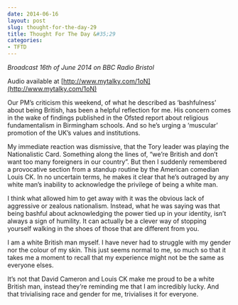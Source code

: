 ```yaml
---
date: 2014-06-16
layout: post
slug: thought-for-the-day-29
title: Thought For The Day &#35;29
categories:
- TFTD
---
```


*Broadcast 16th of June 2014 on BBC Radio Bristol*

Audio available at [http://www.mytalky.com/1oN](http://www.mytalky.com/1oN)

Our PM’s criticism this weekend, of what he described as ‘bashfulness’ about being British, has been a helpful reflection for me. His concern comes in the wake of findings published in the Ofsted report about religious fundamentalism in Birmingham schools. And so he’s urging a ‘muscular’ promotion of the UK’s values and institutions.

My immediate reaction was dismissive, that the Tory leader was playing the Nationalistic Card. Something along the lines of, “we’re British and don’t want too many foreigners in our country”. But then I suddenly remembered a provocative section from a standup routine by the American comedian Louis CK. In no uncertain terms, he makes it clear that he’s outraged by any white man’s inability to acknowledge the privilege of being a white man.

I think what allowed him to get away with it was the obvious lack of aggressive or zealous nationalism. Instead, what he was saying was that being bashful about acknowledging the power tied up in your identity, isn’t always a sign of humility. It can actually be a clever way of stopping yourself walking in the shoes of those that are different from you.

I am a white British man myself. I have never had to struggle with my gender nor the colour of my skin. This just seems normal to me, so much so that it takes me a moment to recall that my experience might not be the same as everyone elses.

It’s not that David Cameron and Louis CK make me proud to be a white British man, instead they’re reminding me that I am incredibly lucky. And that trivialising race and gender for me, trivialises it for everyone.